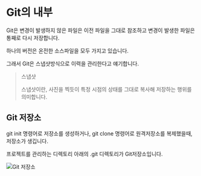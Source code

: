 <h1>
  Git의 내부
</h1>



Git은 변경이 발생하지 않은 파일은 이전 파일을 그대로 참조하고 변경이 발생한 파일은 통째로 다시 저장합니다.

하나의 버전은 온전한 소스파일을 모두 가지고 있습니다.

그래서 Git은 스냅샷방식으로 이력을 관리한다고 얘기합니다.

> 스냅샷
>
> 스냅샷이란, 사진을 찍듯이 특정 시점의 상태를 그대로 복사해 저장하는 행위를 의미합니다.



<h2>
  Git 저장소
</h2>

git init 명령어로 저장소를 생성하거나, git clone 명령어로 원격저장소를 복제했을때, 저장소가 생깁니다.

프로젝트를 관리하는 디렉토리 아래의 .git 디렉토리가 Git저장소입니다.

![Git 저장소](./pic/git내부1_git폴더.png)

